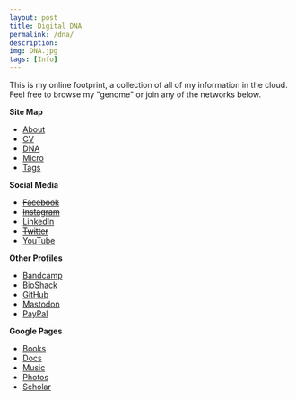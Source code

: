 ```yaml
---
layout: post
title: Digital DNA
permalink: /dna/
description: 
img: DNA.jpg
tags: [Info]
---
```


This is my online footprint, a collection of all of my information in the cloud.  Feel free to browse my "genome" or join any of the networks below.

**Site Map**

* <a href="{{ site.baseurl }}/about">About</a>
* <a href="{{ site.baseurl }}/cv">CV</a>
* <a href="{{ site.baseurl }}/dna">DNA</a>
* <a href="{{ site.baseurl }}/micro">Micro</a>
* <a href="{{ site.baseurl }}/tags">Tags</a>

**Social Media**

* <a href="https://www.facebook.com/megdna" target="_blank"><s>Facebook</s></a>
* <a href="https://www.instagram.com/megdna" target="_blank"><s>Instagram</s></a>
* <a href="https://www.linkedin.com/in/megdna" target="_blank">LinkedIn</a>
* <a href="https://twitter.com/megdna" target="_blank"><s>Twitter</s></a>
* <a href="https://www.youtube.com/user/megdna" target="_blank">YouTube</a>

**Other Profiles**

* <a href="https://bandcamp.com/megdna" target="_blank">Bandcamp</a>
* <a href="https://bioshack.github.io" target="_blank">BioShack</a>
* <a href="https://github.com/megdna" target="_blank">GitHub</a>
* <a href="https://fediscience.org/@meg" target="_blank">Mastodon</a>
* <a href="https://paypal.me/megdna" target="_blank">PayPal</a>

**Google Pages**

* <a href="https://books.google.com/books?uid=112842747224626688959" target="_blank">Books</a>
* <a href="https://drive.google.com/drive/folders/0B0yX9-65yPSFb1o3Zk1ZT2I3d2M?resourcekey=0-uXCWyuR2Y28Us1uGJivMKA" target="_blank">Docs</a>
* <a href="https://music.youtube.com/channel/UCLZi3C4ig4z9eqw5t5jsaHw" target="_blank">Music</a>
* <a href="https://photos.app.goo.gl/4L6oXCuyH4AYKMPT6" target="_blank">Photos</a>
* <a href="https://scholar.google.com/citations?user=XyQXaocAAAAJ" target="_blank">Scholar</a>
